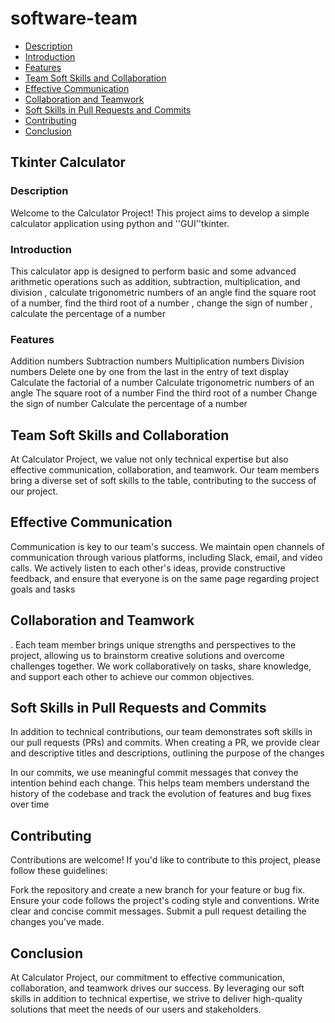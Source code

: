 # software-team
- [Description](#Description)
- [Introduction](#Introduction)
- [Features](#Features)
- [Team Soft Skills and Collaboration](#Team-Soft-Skills-and-Collaboration)
- [Effective Communication](#Effective-Communication)
- [Collaboration and Teamwork](#Collaboration-and-Teamwork)
- [Soft Skills in Pull Requests and Commits](#Soft-Skills-in-Pull-Requests-and-Commits)
- [Contributing](#Contributing)
- [Conclusion](#Conclusion)
## Tkinter Calculator
### Description
Welcome to the Calculator Project! This project aims to develop a simple calculator application using python and ''GUI''tkinter.
### Introduction
This calculator app is designed to perform basic and some advanced arithmetic operations such as addition, subtraction, multiplication, and division , calculate trigonometric numbers of an angle
find the square root of a number, find the third root of a number , change the sign of number , calculate the percentage of a number
### Features
Addition numbers
Subtraction  numbers
Multiplication  numbers
Division numbers
Delete one by one from the last in the entry of text display
Calculate the factorial of a number
Calculate trigonometric numbers of an angle
The square root of a number
Find the third root of a number
Change the sign of number
Calculate the percentage of a number

## Team Soft Skills and Collaboration
At Calculator Project, we value not only technical expertise but also effective communication, 
collaboration, and teamwork. Our team members bring a diverse set of soft skills to the table,
contributing to the success of our project.
## Effective Communication
Communication is key to our team's success. We maintain open channels of communication through 
various platforms, including Slack, email, and video calls. We actively listen to each other's ideas, 
provide constructive feedback, and ensure that everyone is on the same page regarding project goals and tasks 
## Collaboration and Teamwork
. Each team member brings unique strengths and perspectives to the project, allowing us to brainstorm creative solutions 
and overcome challenges together. We work collaboratively on tasks, share knowledge, and support each other to achieve our common objectives.
## Soft Skills in Pull Requests and Commits
In addition to technical contributions, our team demonstrates soft skills in our pull requests (PRs) and commits. When creating a PR, we provide clear and descriptive titles and descriptions, outlining the purpose of the changes


In our commits, we use meaningful commit messages that convey the intention behind each change. This helps team members understand the history of the codebase and track the evolution of features and bug fixes over time
## Contributing
Contributions are welcome! If you'd like to contribute to this project, please follow these guidelines:

Fork the repository and create a new branch for your feature or bug fix.
Ensure your code follows the project's coding style and conventions.
Write clear and concise commit messages.
Submit a pull request detailing the changes you've made.

## Conclusion 
At Calculator Project, our commitment to effective communication, collaboration, and teamwork drives our success. By leveraging our soft skills in addition to technical expertise, we strive to deliver high-quality solutions that meet the needs of our users and stakeholders.
